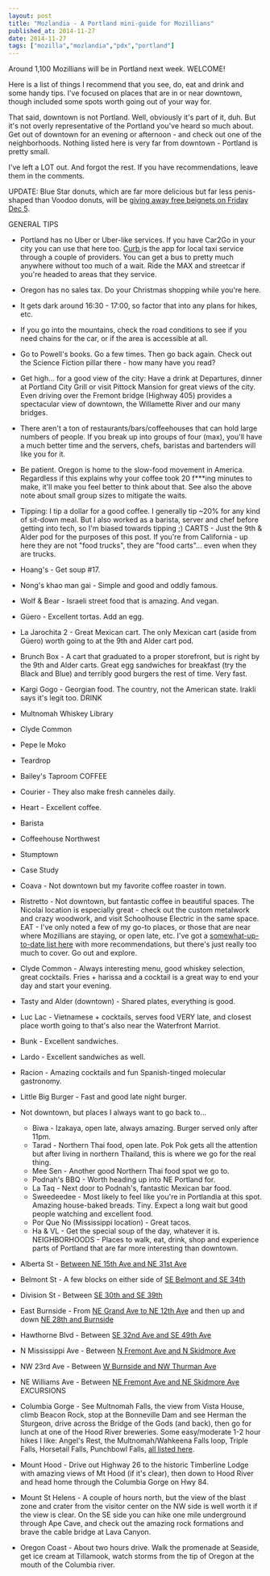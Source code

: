 ```yaml
---
layout: post
title: "Mozlandia - A Portland mini-guide for Mozillians"
published_at: 2014-11-27
date: 2014-11-27
tags: ["mozilla","mozlandia","pdx","portland"]
---
```


Around 1,100 Mozillians will be in Portland next week. WELCOME!

Here is a list of things I recommend that you see, do, eat and drink and some handy tips. I've focused on places that are in or near downtown, though included some spots worth going out of your way for.

That said, downtown is not Portland. Well, obviously it's part of it, duh. But it's not overly representative of the Portland you've heard so much about. Get out of downtown for an evening or afternoon - and check out one of the neighborhoods. Nothing listed here is very far from downtown - Portland is pretty small.

I've left a LOT out. And forgot the rest. If you have recommendations, leave them in the comments.

UPDATE: Blue Star donuts, which are far more delicious but far less penis-shaped than Voodoo donuts, will be [giving away free beignets on Friday Dec 5](http://pdx.eater.com/2014/11/26/7295121/blue-star-donuts-anniversary-free-beignets-expanded-menu).

GENERAL TIPS

*   Portland has no Uber or Uber-like services. If you have Car2Go in your city you can use that here too. [Curb ](http://gocurb.com/)is the app for local taxi service through a couple of providers. You can get a bus to pretty much anywhere without too much of a wait. Ride the MAX and streetcar if you're headed to areas that they service.
*   Oregon has no sales tax. Do your Christmas shopping while you're here.
*   It gets dark around 16:30 - 17:00, so factor that into any plans for hikes, etc.
*   If you go into the mountains, check the road conditions to see if you need chains for the car, or if the area is accessible at all.
*   Go to Powell's books. Go a few times. Then go back again. Check out the Science Fiction pillar there - how many have you read?
*   Get high... for a good view of the city: Have a drink at Departures, dinner at Portland City Grill or visit Pittock Mansion for great views of the city. Even driving over the Fremont bridge (Highway 405) provides a spectacular view of downtown, the Willamette River and our many bridges.
*   There aren't a ton of restaurants/bars/coffeehouses that can hold large numbers of people. If you break up into groups of four (max), you'll have a much better time and the servers, chefs, baristas and bartenders will like you for it.
*   Be patient. Oregon is home to the slow-food movement in America. Regardless if this explains why your coffee took 20 f***ing minutes to make, it'll make you feel better to think about that. See also the above note about small group sizes to mitigate the waits.
*   Tipping: I tip a dollar for a good coffee. I generally tip ~20% for any kind of sit-down meal. But I also worked as a barista, server and chef before getting into tech, so I'm biased towards tipping ;)
CARTS - Just the 9th & Alder pod for the purposes of this post. If you're from California - up here they are not "food trucks", they are "food carts"... even when they are trucks.

*   Hoang's - Get soup #17.
*   Nong's khao man gai - Simple and good and oddly famous.
*   Wolf & Bear - Israeli street food that is amazing. And vegan.
*   Güero - Excellent tortas. Add an egg.
*   La Jarochita 2 - Great Mexican cart. The only Mexican cart (aside from Güero) worth going to at the 9th and Alder cart pod.
*   Brunch Box - A cart that graduated to a proper storefront, but is right by the 9th and Alder carts. Great egg sandwiches for breakfast (try the Black and Blue) and terribly good burgers the rest of time. Very fast.
*   Kargi Gogo - Georgian food. The country, not the American state. Irakli says it's legit too.
DRINK

*   Multnomah Whiskey Library
*   Clyde Common
*   Pepe le Moko
*   Teardrop
*   Bailey's Taproom
COFFEE

*   Courier - They also make fresh canneles daily.
*   Heart - Excellent coffee.
*   Barista
*   Coffeehouse Northwest
*   Stumptown
*   Case Study
*   Coava - Not downtown but my favorite coffee roaster in town.
*   Ristretto - Not downtown, but fantastic coffee in beautiful spaces. The Nicolai location is especially great - check out the custom metalwork and crazy woodwork, and visit Schoolhouse Electric in the same space.
EAT - I've only noted a few of my go-to places, or those that are near where Mozillians are staying, or open late, etc. I've got a [somewhat-up-to-date list here](https://www.evernote.com/shard/s1/sh/054ed2b6-227a-4934-aaf5-afaeff3f09e6/8b18f677e359bdd1823ec784dc22bfb1) with more recommendations, but there's just really too much to cover. Go out and explore.

*   Clyde Common - Always interesting menu, good whiskey selection, great cocktails. Fries + harissa and a cocktail is a great way to end your day and start your evening.
*   Tasty and Alder (downtown) - Shared plates, everything is good.
*   Luc Lac - Vietnamese + cocktails, serves food VERY late, and closest place worth going to that's also near the Waterfront Marriot.
*   Bunk - Excellent sandwiches.
*   Lardo - Excellent sandwiches as well.
*   Racion - Amazing cocktails and fun Spanish-tinged molecular gastronomy.
*   Little Big Burger - Fast and good late night burger.
*   Not downtown, but places I always want to go back to...

    *   Biwa - Izakaya, open late, always amazing. Burger served only after 11pm.
    *   Tarad - Northern Thai food, open late. Pok Pok gets all the attention but after living in northern Thailand, this is where we go for the real thing.
    *   Mee Sen - Another good Northern Thai food spot we go to.
    *   Podnah's BBQ - Worth heading up into NE Portland for.
    *   La Taq - Next door to Podnah's, fantastic Mexican bar food.
    *   Sweedeedee - Most likely to feel like you're in Portlandia at this spot. Amazing house-baked breads. Tiny. Expect a long wait but good people watching and excellent food.
    *   Por Que No (Mississippi location) - Great tacos.
    *   Ha & VL - Get the special soup of the day, whatever it is.
NEIGHBORHOODS - Places to walk, eat, drink, shop and experience parts of Portland that are far more interesting than downtown.

*   Alberta St - [Between NE 15th Ave and NE 31st Ave](https://www.google.com/maps/place/Portland,+OR+97211/@45.559091,-122.649713,17z/data=!3m1!4b1!4m2!3m1!1s0x5495a71f16982601:0xcfb5dec4cb0cc592)
*   Belmont St - A few blocks on either side of [SE Belmont and SE 34th](https://www.google.com/maps/place/Portland,+OR+97214/@45.5164534,-122.6295558,18z/data=!3m1!4b1!4m2!3m1!1s0x5495a093801c7a69:0x3044c74094029fc5)
*   Division St - Between [SE 30th and SE 39th](https://www.google.com/maps/place/Portland,+OR+97202/@45.5048033,-122.634579,17z/data=!3m1!4b1!4m2!3m1!1s0x5495a08423947f4d:0x94ab9ca89f536476)
*   East Burnside - From [NE Grand Ave to NE 12th Ave](https://www.google.com/maps/place/Portland,+OR+97214/@45.5117972,-122.6233484,16z/data=!4m2!3m1!1s0x5495a08d8c6660a1:0x65c0bc7bcfa0bfa8) and then up and down [NE 28th and Burnside](https://www.google.com/maps/place/Portland,+OR+97214/@45.5228888,-122.6372625,17z/data=!3m1!4b1!4m2!3m1!1s0x5495a0bf1c10f7e1:0xc2712506ca1f815c)
*   Hawthorne Blvd - Between [SE 32nd Ave and SE 49th Ave](https://www.google.com/maps/place/Portland,+OR+97214/@45.5117972,-122.6233484,16z/data=!4m2!3m1!1s0x5495a08d8c6660a1:0x65c0bc7bcfa0bfa8)
*   N Mississippi Ave - Between [N Fremont Ave and N Skidmore Ave](https://www.google.com/maps/place/Portland,+OR+97227/@45.5478202,-122.675562,17z/data=!3m1!4b1!4m2!3m1!1s0x5495a74217de3b6b:0xa592780957a53110)
*   NW 23rd Ave - Between [W Burnside and NW Thurman Ave](https://www.google.com/maps/place/Portland,+OR+97210/@45.5262249,-122.6984709,17z/data=!3m1!4b1!4m2!3m1!1s0x549509f13449968b:0x73b4e9cf1403cc8c)
*   NE Williams Ave - Between [NE Fremont Ave and NE Skidmore Ave](https://www.google.com/maps/place/Portland,+OR+97212/@45.5507983,-122.6667064,17z/data=!3m1!4b1!4m2!3m1!1s0x5495a73fc02c7eaf:0x471d67f545f071aa)
EXCURSIONS

*   Columbia Gorge - See Multnomah Falls, the view from Vista House, climb Beacon Rock, stop at the Bonneville Dam and see Herman the Sturgeon, drive across the Bridge of the Gods (and back), then go for lunch at one of the Hood River breweries. Some easy/moderate 1-2 hour hikes I like: Angel's Rest, the Multnomah/Wahkeena Falls loop, Triple Falls,  Horsetail Falls, Punchbowl Falls, [all listed here](http://www.portlandhikersfieldguide.org/wiki/Columbia_River_Gorge_Hikes).
*   Mount Hood - Drive out Highway 26 to the historic Timberline Lodge with amazing views of Mt Hood (if it's clear), then down to Hood River and head home through the Columbia Gorge on Hwy 84.
*   Mount St Helens - A couple of hours north, but the view of the blast zone and crater from the visitor center on the NW side is well worth it if the view is clear. On the SE side you can hike one mile underground through Ape Cave, and check out the amazing rock formations and brave the cable bridge at Lava Canyon.
*   Oregon Coast - About two hours drive. Walk the promenade at Seaside, get ice cream at Tillamook, watch storms from the tip of Oregon at the mouth of the Columbia river.